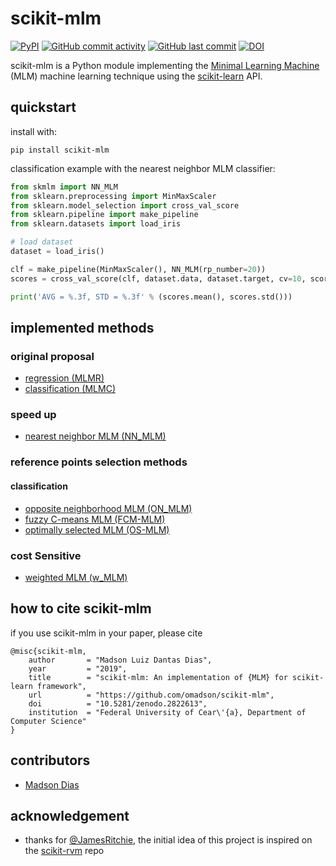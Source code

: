 # scikit-mlm

[![PyPI](https://img.shields.io/pypi/v/scikit-mlm.svg)](http://pypi.org/project/scikit-mlm/)
[![GitHub commit activity](https://img.shields.io/github/commit-activity/w/omadson/scikit-mlm.svg)](https://github.com/omadson/scikit-mlm/pulse)
[![GitHub last commit](https://img.shields.io/github/last-commit/omadson/scikit-mlm.svg)](https://github.com/omadson/scikit-mlm/commit/master)
[![DOI](https://zenodo.org/badge/DOI/10.5281/zenodo.2822613.svg)](https://doi.org/10.5281/zenodo.2822613)

scikit-mlm is a Python module implementing the [Minimal Learning Machine][1] (MLM) machine learning technique using the [scikit-learn][2] API.

## quickstart
install with:
```
pip install scikit-mlm
```

classification example with the nearest neighbor MLM classifier:
```Python
from skmlm import NN_MLM
from sklearn.preprocessing import MinMaxScaler
from sklearn.model_selection import cross_val_score
from sklearn.pipeline import make_pipeline
from sklearn.datasets import load_iris

# load dataset
dataset = load_iris()

clf = make_pipeline(MinMaxScaler(), NN_MLM(rp_number=20))
scores = cross_val_score(clf, dataset.data, dataset.target, cv=10, scoring='accuracy')

print('AVG = %.3f, STD = %.3f' % (scores.mean(), scores.std()))
```

## implemented methods
### original proposal
 - [regression (MLMR)](https://doi.org/10.1016/j.neucom.2014.11.073)
 - [classification (MLMC)](https://doi.org/10.1016/j.neucom.2014.11.073)

### speed up
 - [nearest neighbor MLM (NN_MLM)](https://link.springer.com/article/10.1007%2Fs11063-017-9587-5#Sec9)
<!--  - [ ] [cubic equation MLM (C-MLM)](https://link.springer.com/article/10.1007%2Fs11063-017-9587-5#Sec10) -->

### reference points selection methods
#### classification
 - [opposite neighborhood MLM (ON_MLM)](https://www.elen.ucl.ac.be/Proceedings/esann/esannpdf/es2018-198.pdf)
 - [fuzzy C-means MLM (FCM-MLM)](https://doi.org/10.1007/978-3-319-95312-0_34)
 - [optimally selected MLM (OS-MLM)](https://doi.org/10.1007/978-3-030-03493-1_70)
<!--  - [ ] [&ell;<sub>1/2</sub>-norm regularization MLM (L12_MLM)](https://doi.org/10.1109/BRACIS.2018.00043)
  -->

<!-- #### regression
 - [ ] [regularized M-FOCUSS MLM (RMF_MLM)]() -->

### cost Sensitive
 - [weighted MLM (w_MLM)](https://doi.org/10.1007/978-3-319-26532-2_61)

<!-- ### missing values
 - [ ] [expected squared distance MLM (ESD-MLM)](https://doi.org/10.1007/978-3-319-26532-2_62)

### ensemble
 - [ ] [voting based MLM (V-MLM)](https://link.springer.com/article/10.1007%2Fs11063-017-9587-5#Sec11)
 - [ ] [weighted voting based MLM (WV-MLM)](https://link.springer.com/article/10.1007%2Fs11063-017-9587-5#Sec11)
 - [ ] [random sampling voting based MLM (RSV-MLM)](https://link.springer.com/article/10.1007%2Fs11063-017-9587-5#Sec11)
 - [ ] [random sampling weighted voting based MLM (RSWV-MLM)](https://link.springer.com/article/10.1007%2Fs11063-017-9587-5#Sec11)

### reject option
 - [ ] [reject option MLM (renjo-MLM)](https://doi.org/10.1109/BRACIS.2016.078)
 - [ ] [reject option weighted MLM (renjo-wMLM)](https://doi.org/10.1109/BRACIS.2016.078)

### ranking
 - [ ] [ranking MLM (R-MLM)](https://doi.org/10.1109/BRACIS.2015.39) -->

## how to cite scikit-mlm
if you use scikit-mlm in your paper, please cite
```
@misc{scikit-mlm,
    author       = "Madson Luiz Dantas Dias",
    year         = "2019",
    title        = "scikit-mlm: An implementation of {MLM} for scikit-learn framework",
    url          = "https://github.com/omadson/scikit-mlm",
    doi          = "10.5281/zenodo.2822613",
    institution  = "Federal University of Cear\'{a}, Department of Computer Science" 
}
```

## contributors
 - [Madson Dias](https://github.com/omadson)

## acknowledgement
 - thanks for [@JamesRitchie](https://github.com/JamesRitchie), the initial idea of this project is inspired on the [scikit-rvm](https://github.com/JamesRitchie/scikit-rvm) repo


[1]: https://doi.org/10.1016/j.neucom.2014.11.073
[2]: http://scikit-learn.org/
[3]: https://doi.org/10.1007/s11063-017-9587-5#
